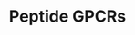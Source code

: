 ---
annotations:
- id: PW:0000125
  parent: signaling pathway
  type: Pathway Ontology
  value: G protein mediated signaling pathway
authors:
- MaintBot
- Andra
- Egonw
- Mkutmon
citedin: ''
communities: []
description: G protein mediated signaling pathway for a number of receptor classes.
last-edited: 2025-07-14
ndex: null
organisms:
- Bos taurus
redirect_from:
- /index.php/Pathway:WP1001
- /instance/WP1001
- /instance/WP1001_r139954
revision: r139954
schema-jsonld:
- '@context': https://schema.org/
  '@id': https://wikipathways.github.io/pathways/WP1001.html
  '@type': Dataset
  creator:
    '@type': Organization
    name: WikiPathways
  description: G protein mediated signaling pathway for a number of receptor classes.
  keywords:
  - ACKR1
  - AGTR1
  - AT2
  - AVPR1A
  - AVPR1B
  - AVPR2
  - BDKRB1
  - BDKRB2
  - BLR1
  - BRS3
  - Bradykinin
  - C3AR1
  - C5AR1
  - CCKAR
  - CCKBR
  - CCR1
  - CCR10
  - CCR2
  - CCR3
  - CCR4
  - CCR5
  - CCR6
  - CCR7
  - CCR8
  - CCR9
  - CX3CR1
  - CXCR2
  - CXCR3
  - CXCR4
  - CXCR6
  - EDNRA
  - EDNRB
  - FSHR
  - GALR1
  - GALR2
  - GALR3
  - GHSR
  - GNRHR
  - GRPR
  - LHCGR
  - MC1R
  - MC2R
  - MC3R
  - MC4R
  - MC5R
  - NK1R
  - NMBR
  - NPY1R
  - NPY2R
  - NPY5R
  - NTSR1
  - NTSR2
  - OPRD1
  - OPRK1
  - OPRL1
  - OPRM1
  - OXTR
  - Oxytocin
  - PPYR1
  - SSTR1
  - SSTR2
  - SSTR5
  - TACR2
  - TACR3
  - TRHR
  - TSHR
  license: CC0
  name: Peptide GPCRs
seo: CreativeWork
title: Peptide GPCRs
wpid: WP1001
---